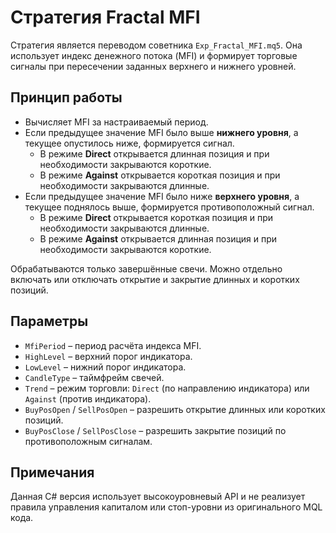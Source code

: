 # Стратегия Fractal MFI

Стратегия является переводом советника `Exp_Fractal_MFI.mq5`. Она использует индекс денежного потока (MFI) и формирует торговые сигналы при пересечении заданных верхнего и нижнего уровней.

## Принцип работы
- Вычисляет MFI за настраиваемый период.
- Если предыдущее значение MFI было выше **нижнего уровня**, а текущее опустилось ниже, формируется сигнал.
  - В режиме **Direct** открывается длинная позиция и при необходимости закрываются короткие.
  - В режиме **Against** открывается короткая позиция и при необходимости закрываются длинные.
- Если предыдущее значение MFI было ниже **верхнего уровня**, а текущее поднялось выше, формируется противоположный сигнал.
  - В режиме **Direct** открывается короткая позиция и при необходимости закрываются длинные.
  - В режиме **Against** открывается длинная позиция и при необходимости закрываются короткие.

Обрабатываются только завершённые свечи. Можно отдельно включать или отключать открытие и закрытие длинных и коротких позиций.

## Параметры
- `MfiPeriod` – период расчёта индекса MFI.
- `HighLevel` – верхний порог индикатора.
- `LowLevel` – нижний порог индикатора.
- `CandleType` – таймфрейм свечей.
- `Trend` – режим торговли: `Direct` (по направлению индикатора) или `Against` (против индикатора).
- `BuyPosOpen` / `SellPosOpen` – разрешить открытие длинных или коротких позиций.
- `BuyPosClose` / `SellPosClose` – разрешить закрытие позиций по противоположным сигналам.

## Примечания
Данная C# версия использует высокоуровневый API и не реализует правила управления капиталом или стоп-уровни из оригинального MQL кода.
